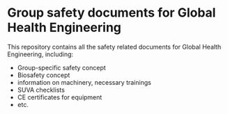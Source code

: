# Group safety documents for Global Health Engineering

This repository contains all the safety related documents for Global Health Engineering, including:
- Group-specific safety concept
- Biosafety concept
- information on machinery, necessary trainings
- SUVA checklists
- CE certificates for equipment
- etc.

